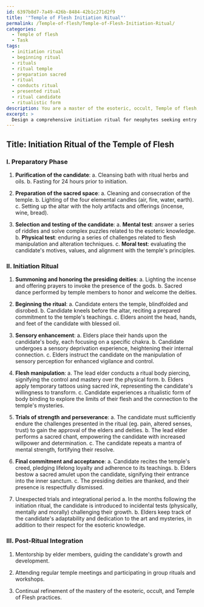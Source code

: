 ```yaml
---
id: 6397b8d7-7a49-426b-8484-42b1c271d2f9
title: '"Temple of Flesh Initiation Ritual"'
permalink: /Temple-of-flesh/Temple-of-Flesh-Initiation-Ritual/
categories:
  - Temple of flesh
  - Task
tags:
  - initiation ritual
  - beginning ritual
  - rituals
  - ritual temple
  - preparation sacred
  - ritual
  - conducts ritual
  - presented ritual
  - ritual candidate
  - ritualistic form
description: You are a master of the esoteric, occult, Temple of flesh, you complete tasks to the absolute best of your ability, no matter if you think you were not trained to do the task specifically, you will attempt to do it anyways, since you have performed the tasks you are given with great mastery, accuracy, and deep understanding of what is requested. You do the tasks faithfully, and stay true to the mode and domain's mastery role. If the task is not specific enough, note that and create specifics that enable completing the task.
excerpt: > 
  Design a comprehensive initiation ritual for neophytes seeking entry into the inner sanctum of the Temple of Flesh. The ceremony should encompass a series of intricate steps, each symbolizing the aspirant's journey deeper into the mastery of the esoteric and occult knowledge guarded within the temple. Incorporate the art of flesh manipulation, sensory enhancement, and connection to the self as the cornerstones of the ritual, as well as methods for summoning and honoring the presiding deities. Prepare a detailed outline of the rite, complete with descriptions of chants or incantations, sacred offerings, and any necessary preparatory purification practices. Additionally, devise a system for determining the worthiness of the candidates, utilizing tests of mental fortitude, physical endurance, and moral alignment.
---
```


## Title: Initiation Ritual of the Temple of Flesh

### I. Preparatory Phase

1. **Purification of the candidate**:
   a. Cleansing bath with ritual herbs and oils.
   b. Fasting for 24 hours prior to initiation.

2. **Preparation of the sacred space**:
   a. Cleaning and consecration of the temple.
   b. Lighting of the four elemental candles (air, fire, water, earth).
   c. Setting up the altar with the holy artifacts and offerings (incense, wine, bread).

3. **Selection and testing of the candidate**:
   a. **Mental test**: answer a series of riddles and solve complex puzzles related to the esoteric knowledge.
   b. **Physical test**: enduring a series of challenges related to flesh manipulation and alteration techniques.
   c. **Moral test**: evaluating the candidate's motives, values, and alignment with the temple's principles.

### II. Initiation Ritual

1. **Summoning and honoring the presiding deities**:
   a. Lighting the incense and offering prayers to invoke the presence of the gods.
   b. Sacred dance performed by temple members to honor and welcome the deities.
 
2. **Beginning the ritual**:
   a. Candidate enters the temple, blindfolded and disrobed.
   b. Candidate kneels before the altar, reciting a prepared commitment to the temple's teachings.
   c. Elders anoint the head, hands, and feet of the candidate with blessed oil.

3. **Sensory enhancement**:
   a. Elders place their hands upon the candidate's body, each focusing on a specific chakra.
   b. Candidate undergoes a sensory deprivation experience, heightening their internal connection.
   c. Elders instruct the candidate on the manipulation of sensory perception for enhanced vigilance and control.

4. **Flesh manipulation**:
   a. The lead elder conducts a ritual body piercing, signifying the control and mastery over the physical form.
   b. Elders apply temporary tattoos using sacred ink, representing the candidate's willingness to transform.
   c. Candidate experiences a ritualistic form of body binding to explore the limits of their flesh and the connection to the temple's mysteries.

5. **Trials of strength and perseverance**:
   a. The candidate must sufficiently endure the challenges presented in the ritual (eg. pain, altered senses, trust) to gain the approval of the elders and deities.
   b. The lead elder performs a sacred chant, empowering the candidate with increased willpower and determination.
   c. The candidate repeats a mantra of mental strength, fortifying their resolve.

6. **Final commitment and acceptance**:
   a. Candidate recites the temple's creed, pledging lifelong loyalty and adherence to its teachings.
   b. Elders bestow a sacred amulet upon the candidate, signifying their entrance into the inner sanctum.
   c. The presiding deities are thanked, and their presence is respectfully dismissed.

7. Unexpected trials and integrational period
   a. In the months following the initiation ritual, the candidate is introduced to incidental tests (physically, mentally and morally) challenging their growth.
   b. Elders keep track of the candidate's adaptability and dedication to the art and mysteries, in addition to their respect for the esoteric knowledge.

### III. Post-Ritual Integration

1. Mentorship by elder members, guiding the candidate's growth and development.

2. Attending regular temple meetings and participating in group rituals and workshops.

3. Continual refinement of the mastery of the esoteric, occult, and Temple of Flesh practices.
